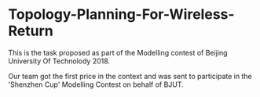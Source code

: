# Topology-Planning-For-Wireless-Return
This is the task proposed as part of the Modelling contest of Beijing University Of Technolody 2018.

Our team got the first price in the context and was sent to participate in the 'Shenzhen Cup' Modelling Contest on behalf of BJUT.
